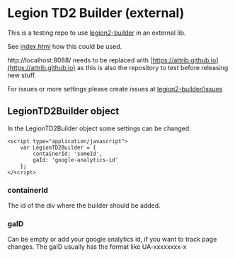 # Legion TD2 Builder (external)

This is a testing repo to use [legion2-builder](https://github.com/attrib/legion2-builder) in an external lib.

See [index.html](index.html) how this could be used.

http://localhost:8088/ needs to be replaced with [https://attrib.github.io](https://attrib.github.io) as this is also 
the repository to test before releasing new stuff.

For issues or more settings please create issues at [legion2-builder/issues](https://github.com/attrib/legion2-builder/issues)

## LegionTD2Builder object

In the LegionTD2Builder object some settings can be changed.

    <script type="application/javascript">
        var LegionTD2Builder = {
            containerId: 'someId',
            gaId: 'google-analytics-id'
        };
    </script> 


### containerId

The id of the div where the builder should be added.

### gaID

Can be empty or add your google analytics id, if you want to track page changes.
The gaID usually has the format like UA-xxxxxxxx-x
